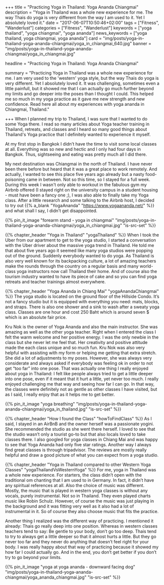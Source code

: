 +++
title = "Practicing Yoga in Thailand: Yoga Ananda Chiangmai"
description = "Yoga in Thailand was a whole new experience for me. The way Thais do yoga is very different from the way I am used to it. Yet I absolutely loved it."
date = "2017-06-07T10:50:46+02:00"
tags = ["Fitness", "Wanderlust"]
categories = ["Fitness", "Wanderlust"]
keywords = ["yoga thailand", "yoga chiangmai", "yoga ananda"]
news_keywords = ["yoga thailand, yoga chiangmai, yoga ananda"]
card = "img/posts/yoga-in-thailand-yoga-ananda-chiangmai/yoga_in_chiangmai_640.jpg"
banner = "img/posts/yoga-in-thailand-yoga-ananda-chiangmai/yoga_in_chiangmai.jpg"

headline = "Practicing Yoga in Thailand: Yoga Ananda Chiangmai"

summary = "Practicing Yoga in Thailand was a whole new experience for me. I am very used to the 'western' yoga style, but the way Thais do yoga is very different. Yet I absolutely loved it. It was challenging, sometimes even a little painfull, but it showed me that I can actually go much further beyond my limits and go deeper into the poses than I thought I could. This helped me so much in my yoga practice as it gave me new strength and new confidence. Read here all about my experiences with yoga ananda in Chiangmai, Thailand."

+++
When I planned my trip to Thailand, I was sure that I wanted to do some Yoga there. I read so many articles about Yoga teacher training in Thailand, retreats, and classes and I heard so many good things about Thailand's Yoga practice that I definitely wanted to experience it myself.

At my first stop in Bangkok I didn’t have the time to visit some local classes at all. Everything was so new and hectic and I only had four days in Bangkok. Thus, sightseeing and eating was pretty much all I did there.

My next destination was Chiangmai in the north of Thailand. I have never been there before but heard that it was a great place to work remotely. And actually, I wanted to see this place five years ago already but a nasty food-poisoning came in between. Not so this time, so I stayed for a full week. During this week I wasn't only able to workout in the fabulous gym my Airbnb offered (I stayed right on the university campus in a student housing - must have been a fancy one ;), I was also able to finally take my Yoga class. After a little research and some talking to the Airbnb host, I decided to try out {{% a_blank "YogaAnanda" "https://www.yogaananda.net/" %}} and what shall I say, I didn't get disappointed.

{{% pin_it_image "forearm stand - yoga in chiangmai" "img/posts/yoga-in-thailand-yoga-ananda-chiangmai/yoga_in_chiangmai.jpg" "is-src-set" %}}

{{% chapter_header "Yoga in Thailand" "yogaThailand" %}}
When I took the Uber from our apartment to get to the yoga studio, I started a conversation with the Uber driver about the massive yoga trend in Thailand. He told me that about five years ago it seemed like many yoga studios were popping out of the ground. Suddenly everybody wanted to do yoga. As Thailand is also very well known for its backpacking culture, a lot of amazing teachers make the rounds through the country on a regular basis and many world-class yoga instructors now call Thailand their home. And of course also the tourism industry wanted to have its piece of cake and so you can find yoga retreats and teacher trainings almost everywhere.

{{% chapter_header "Yoga Ananda in Chiang Mai" "yogaAnandaChiangmai" %}}
The yoga studio is located on the ground floor of the Hillside Condo. It’s not a fancy studio but it is equipped with everything you need: mats, blocks, and straps. There is also one shower and a sink to wash after a sweaty yoga class. Classes are one hour and cost 250 Baht which is around seven $ which is an absolute fair price.

Kru Nok is the owner of Yoga Ananda and also the main instructor. She was amazing as well as the other yoga teacher. Right when I entered the class I felt the warm welcome and her positive energy. I was the only newbie in the class but she never let me feel that. Her creativity and positive attitude made the each class unique and so much fun. Kru Nok was also very helpful with assisting with my form or helping me getting that extra stretch. She did a lot of adjustments to my poses. However, she was always very considerate and always asked if everybody was feeling ok in order to not get “too far” into one pose. That was actually one thing I really enjoyed about yoga in Thailand: I felt like people always tried to get a little deeper into one pose, even if it meant that it hurt a little, yet never too much. I really enjoyed challenging me that way and seeing how far I can go. In that way, the classes were definitely not as gentle as other classes I have visited, but as I said, I really enjoy that as it helps me to get better.

{{% pin_it_image "yoga breathing" "img/posts/yoga-in-thailand-yoga-ananda-chiangmai/yoga_in_thailand.jpg" "is-src-set" %}}

{{% chapter_header "How I found the Class" "howToFindClass" %}}
As I said, I stayed in an AirBnB and the owner herself was a passionate yogini. She recommended the studio as she went there herself. I loved to see that the studio wasn’t only a tourist go-to but that also locals loved to take classes there.
I also googled for yoga classes in Chiang Mai and was happy to see that Yoga Ananda had only five star ratings.
Another way I always find great classes is through tripadvisor. The reviews are mostly really helpful and draw a good picture of what you can expect from a yoga studio.

{{% chapter_header "Yoga in Thailand compared to other Western Yoga Classes" "yogaThailandVsWesternYoga" %}}
For me, yoga in Thailand was a whole new experience. For starters, the class didn’t open with the traditional om chanting that I am used to in Germany. In fact, it didn’t have any spiritual references at all. Also the choice of music was different. Mostly, the music that is played in western yoga classes is without any vocals, purely instrumental. Not so in Thailand. They even played charts music like Robin Schulz. However, of course the music was just playing in the background and it was fitting very well as it also had a lot of instrumental in it. So of course they also choose music that fits the practice.

Another thing I realized was the different way of practicing. I mentioned it already: Thais go really deep into one position. Whereas in western classes teachers tend to say: Be gentle to your body, don’t go too deep. Thais tend to try to always get a little deeper so that it almost hurts a little. But they go never too far and they never do anything that doesn’t feel right for your body. I was really happy about that way of practicing because it showed my how far I could actually go. And in the end, you don’t get better if you don’t try to go beyond your limits.

{{% pin_it_image "yoga at yoga ananda - downward facing dog" "img/posts/yoga-in-thailand-yoga-ananda-chiangmai/yoga_ananda_chiangmai.jpg" "is-src-set" %}}











